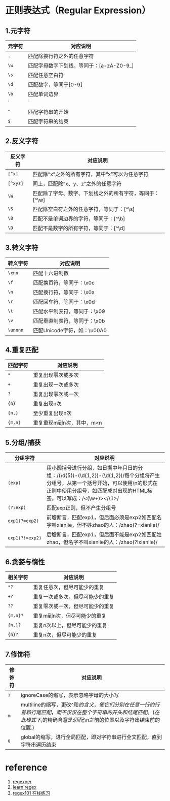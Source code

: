 # 正则表达式（Regular Expression）

## 1.元字符
|元字符|对应说明|
|---|---|
|`.`|匹配除换行符之外的任意字符|
|`\w`|匹配字母数字下划线，等同于：[a-zA-Z0-9_]|
|`\s`|匹配任意空白符|
|`\d`|匹配数字，等同于[0-9]|
|`\b`|匹配单词边界|
|`|`|或匹配，如 /x|y/ 正则可匹配x或y两个字符|
|`^`|匹配字符串的开始|
|`$`|匹配字符串的结束|	
	
## 2.反义字符
|反义字符|对应说明|
|---|---|
|`[^x]`|匹配除“x”之外的所有字符，其中“x”可以为任意字符|
|`[^xyz]`|同上，匹配除“x、y、z”之外的任意字符|
|`\W`|匹配除了字母、数字、下划线之外的所有字符，等同于：[^\w]|
|`\S`|匹配除空白符之外的任意字符，等同于：[^\s]|
|`\B`|匹配不是单词边界的字符，等同于：[^\b]|
|`\D`|匹配不是数字的所有字符，等同于：[^\d]|
	
## 3.转义字符
|转义字符|对应说明|
|---|---|
|`\xnn`|匹配十六进制数|
|`\f`|匹配换页符，等同于：\x0c|
|`\n`|匹配换行符，等同于：\x0a|
|`\r`|匹配回车符，等同于：\x0d|
|`\t`|匹配水平制表符，等同于：\x09|
|`\v`|匹配垂直制表符，等同于：\x0b|
|`\unnnn`|匹配Unicode字符，如：\u00A0|
	
## 4.重复匹配
|匹配字符|对应说明|
|---|---|
|`*`   |重复出现零次或多次|
|`+`	|重复出现一次或多次|
|`?`	|重复出现零次或一次|
|`{n}`	|重复出现n次|
|`{n,}`|至少重复出现n次|	
|`{m,n}`|	重复重现m到n次，其中，m<n|
## 5.分组/捕获
|分组字符|对应说明|
|---|---|
|`(exp)`|用小圆括号进行分组，如日期中年月日的分组：/(\d{5})-(\d{1,2})-(\d{1,2})/每个分组将产生分组号，从第一个括号开始，可以使用\n的形式在正则中使用分组号，如匹配成对出现的HTML标签，可以写成：/<(\w+)><\/\1>/|
|`(?:exp)`|匹配exp正则，但不产生分组号|
|`exp1(?=exp2)`|前瞻断言，匹配exp1，但后面必须是exp2如匹配名字叫xianlie，但不姓zhao的人：/zhao(?=xianlie)/|
|`exp1(?!=exp2)`|后瞻断言，匹配exp1，但后面不能是exp2如匹配姓zhao，但名字不叫xianlie的人：/zhao(?!xianlie)/|
	
	
	
## 6.贪婪与惰性
|相关字符|对应说明|
|---|---|
|`*?`|  重复任意次，但尽可能少的重复|
|`+?`| 重复一次或多次，但尽可能少的重复|
|`??`| 重复零次或一次，但尽可能少的重复|
|`{m,n}?`|	重复m到n次，但尽可能少的重复|
|`{n,}?`|重复n次以上，但尽可能少的重复|
|`{n}?`| 重复n次，但尽可能少的重复|
## 7.修饰符
|修饰符|对应说明|
|---|---|
|`i`|ignoreCase的缩写，表示忽略字母的大小写|
|`m`|multiline的缩写，更改^和$的含义，使它们分别在任意一行的行首和行尾匹配，而不仅仅在整个字符串的开头和结尾匹配。(在此模式下,$的精确含意是:匹配\n之前的位置以及字符串结束前的位置.)|
|`g`|global的缩写，进行全局匹配，即对字符串进行全文匹配，直到字符串遍历结束|

# reference
1. [regexper](https://regexper.com/)
2. [learn regex](https://github.com/ziishaned/learn-regex/blob/master/translations/README-cn.md)
3. [regex101 在线练习](https://regex101.com/r/dmRygT/1)